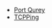 - [Port Qurey](https://www.microsoft.com/en-us/download/details.aspx?id=24009)
- [TCPPing](https://github.com/wu-wenxiang/Tool-TroubleShooting-Scripts/tree/master/Network/TcpPing)

